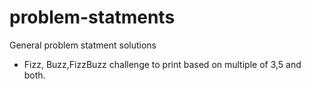 # problem-statments

General problem statment solutions

- Fizz, Buzz,FizzBuzz challenge to print based on multiple of 3,5 and both.
